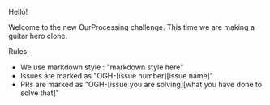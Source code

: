 Hello!

Welcome to the new OurProcessing challenge.
This time we are making a guitar hero clone.

Rules:
- We use markdown style : "markdown style here"
- Issues are marked as "OGH-[issue number][issue name]"
- PRs are marked as "OGH-[issue you are solving][what you have done to solve that]"
